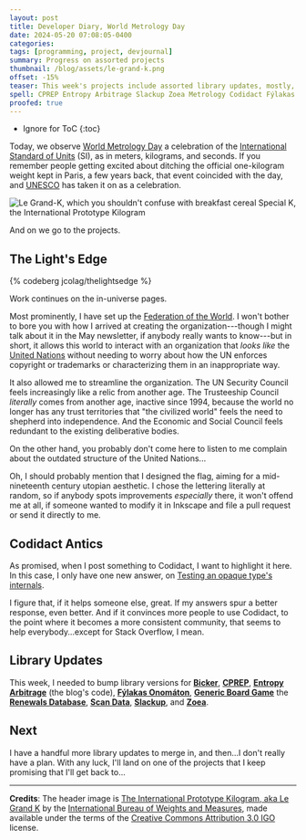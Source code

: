 ```yaml
---
layout: post
title: Developer Diary, World Metrology Day
date: 2024-05-20 07:08:05-0400
categories:
tags: [programming, project, devjournal]
summary: Progress on assorted projects
thumbnail: /blog/assets/le-grand-k.png
offset: -15%
teaser: This week's projects include assorted library updates, mostly, but also an added bit to The Light's Edge.
spell: CPREP Entropy Arbitrage Slackup Zoea Metrology Codidact Fýlakas Onomáton
proofed: true
---
```


* Ignore for ToC
{:toc}

Today, we observe [World Metrology Day](https://en.wikipedia.org/wiki/World_Metrology_Day) a celebration of the [International Standard of Units](https://en.wikipedia.org/wiki/International_System_of_Units) (SI), as in meters, kilograms, and seconds.  If you remember people getting excited about ditching the official one-kilogram weight kept in Paris, a few years back, that event coincided with the day, and [UNESCO](https://en.wikipedia.org/wiki/UNESCO) has taken it on as a celebration.

![Le Grand-K, which you shouldn't confuse with breakfast cereal Special K, the International Prototype Kilogram](/blog/assets/le-grand-k.png "Tonight, we have platinum-iridium kilogram under glass...under more glass...under even more glass")

And on we go to the projects.

## The Light's Edge

{% codeberg jcolag/thelightsedge %}

Work continues on the in-universe pages.

Most prominently, I have set up the [Federation of the World](https://thelightsedge.com/fotw/).  I won't bother to bore you with how I arrived at creating the organization---though I might talk about it in the May newsletter, if anybody really wants to know---but in short, it allows this world to interact with an organization that *looks like* the [United Nations](https://www.un.org/en/) without needing to worry about how the UN enforces copyright or trademarks or characterizing them in an inappropriate way.

It also allowed me to streamline the organization.  The UN Security Council feels increasingly like a relic from another age.  The Trusteeship Council *literally* comes from another age, inactive since 1994, because the world no longer has any trust territories that "the civilized world" feels the need to shepherd into independence.  And the Economic and Social Council feels redundant to the existing deliberative bodies.

On the other hand, you probably don't come here to listen to me complain about the outdated structure of the United Nations...

Oh, I should probably mention that I designed the flag, aiming for a mid-nineteenth century utopian aesthetic.  I chose the lettering literally at random, so if anybody spots improvements *especially* there, it won't offend me at all, if someone wanted to modify it in Inkscape and file a pull request or send it directly to me.

## Codidact Antics

As promised, when I post something to Codidact, I want to highlight it here.  In this case, I only have one new answer, on [Testing an opaque type's internals](https://software.codidact.com/posts/291460/291470#answer-291470).

I figure that, if it helps someone else, great.  If my answers spur a better response, even better.  And if it convinces more people to use Codidact, to the point where it becomes a more consistent community, that seems to help everybody...except for Stack Overflow, I mean.

## Library Updates

This week, I needed to bump library versions for [**Bicker**](https://github.com/jcolag/Bicker), [**CPREP**](https://github.com/jcolag/background-generator), [**Entropy Arbitrage**](https://github.com/jcolag/entropy-arbitrage-code) (the blog's code), [**Fýlakas Onomáton**](https://github.com/jcolag/fylakas-onomaton), [**Generic Board Game**](https://github.com/jcolag/generic-board-game) the [**Renewals Database**](https://github.com/jcolag/RenewDB), [**Scan Data**](https://github.com/jcolag/ScanData), [**Slackup**](https://github.com/jcolag/slackup), and [**Zoea**](https://github.com/jcolag/zoea).

## Next

I have a handful more library updates to merge in, and then...I don't really have a plan.  With any luck, I'll land on one of the projects that I keep promising that I'll get back to...

* * *

**Credits**:  The header image is [The International Prototype Kilogram, aka Le Grand K](https://www.nist.gov/si-redefinition/kilogram-introduction) by the [International Bureau of Weights and Measures](https://www.bipm.org/en/about-us/), made available under the terms of the [Creative Commons Attribution 3.0 IGO](https://creativecommons.org/licenses/by/3.0/igo/) license.
